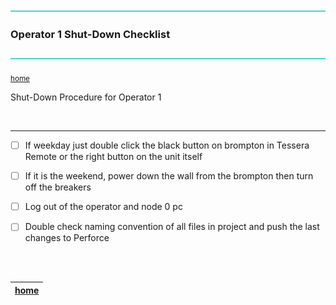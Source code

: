 ![](../images/line3.png)

### Operator 1 Shut-Down Checklist

![](../images/line3.png)

<sub>[home](../README.md#user-content-gms2-background-tiles--sprites---table-of-contents)</sub>

Shut-Down Procedure for Operator 1

<br>

---

- [ ] If weekday just double click the black button on brompton in Tessera Remote or the right button on the unit itself

- [ ] If it is the weekend, power down the wall from the brompton then turn off the breakers

- [ ] Log out of the operator and node 0 pc

- [ ] Double check naming convention of all files in project and push the last changes to Perforce

<br><br>

| [home](../README.md#user-content-gms2-background-tiles--sprites---table-of-contents) | 
|---|

